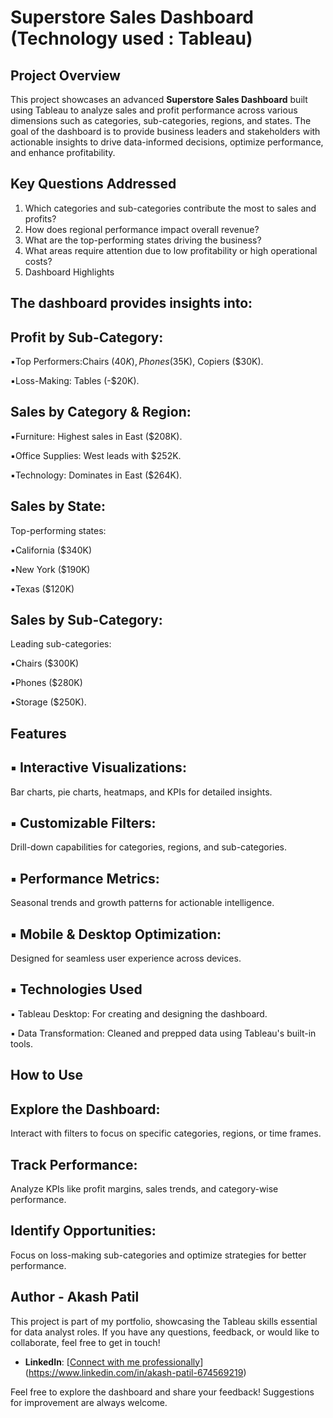 # Superstore Sales Dashboard (Technology used : Tableau)
## Project Overview
This project showcases an advanced **Superstore Sales Dashboard** built using Tableau to analyze sales and profit performance across various dimensions such as categories, sub-categories, regions, and states. The goal of the dashboard is to provide business leaders and stakeholders with actionable insights to drive data-informed decisions, optimize performance, and enhance profitability.

## Key Questions Addressed
1. Which categories and sub-categories contribute the most to sales and profits?
2. How does regional performance impact overall revenue?
3. What are the top-performing states driving the business?
4. What areas require attention due to low profitability or high operational costs?
5. Dashboard Highlights
## The dashboard provides insights into:

## Profit by Sub-Category:

▪️Top Performers:Chairs ($40K), Phones ($35K), Copiers ($30K).

▪️Loss-Making: Tables (-$20K).
## Sales by Category & Region:

▪️Furniture: Highest sales in East ($208K).

▪️Office Supplies: West leads with $252K.

▪️Technology: Dominates in East ($264K).
## Sales by State:

Top-performing states:

▪️California ($340K)

▪️New York ($190K)

▪️Texas ($120K)
## Sales by Sub-Category:

Leading sub-categories:

▪️Chairs ($300K)

▪️Phones ($280K)

▪️Storage ($250K).
## Features
## ▪ Interactive Visualizations:

Bar charts, pie charts, heatmaps, and KPIs for detailed insights.
## ▪ Customizable Filters:

Drill-down capabilities for categories, regions, and sub-categories.
## ▪ Performance Metrics:

Seasonal trends and growth patterns for actionable intelligence.
## ▪ Mobile & Desktop Optimization:

Designed for seamless user experience across devices.
## ▪ Technologies Used

▪ Tableau Desktop: For creating and designing the dashboard.

▪ Data Transformation: Cleaned and prepped data using Tableau's built-in tools.
## How to Use
##  Explore the Dashboard:

Interact with filters to focus on specific categories, regions, or time frames.
##  Track Performance:

Analyze KPIs like profit margins, sales trends, and category-wise performance.
##  Identify Opportunities:

Focus on loss-making sub-categories and optimize strategies for better performance.

## Author - Akash Patil

This project is part of my portfolio, showcasing the Tableau skills essential for data analyst roles. If you have any questions, feedback, or would like to collaborate, feel free to get in touch!

- **LinkedIn**: [[Connect with me professionally](https://www.linkedin.com/in/najirr)](https://www.linkedin.com/in/akash-patil-674569219)

Feel free to explore the dashboard and share your feedback! Suggestions for improvement are always welcome.
